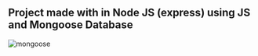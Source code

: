 <h2>Project made with in Node JS (express) using JS and Mongoose Database</h2>

![mongoose](https://user-images.githubusercontent.com/84200694/147948835-d3d71da2-be84-490b-a819-570966eb518e.gif)
